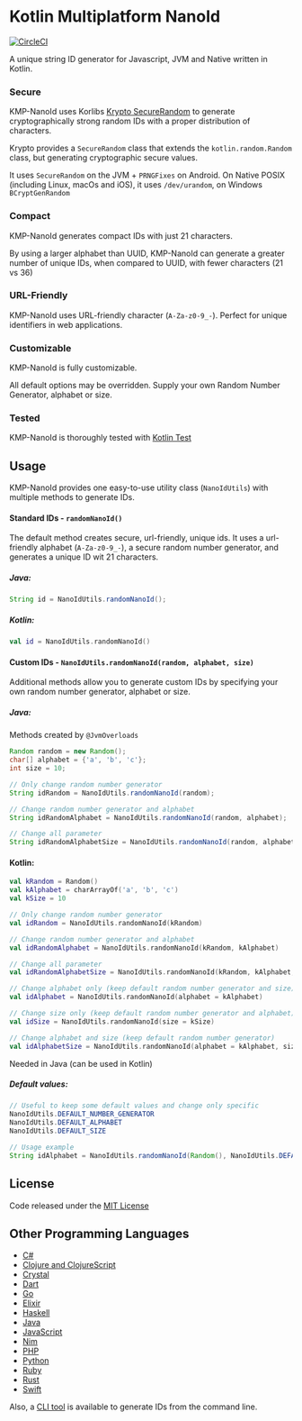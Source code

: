 # Kotlin Multiplatform NanoId

[![CircleCI](https://circleci.com/gh/DATL4G/KMP-NanoId.svg?style=svg)](https://circleci.com/gh/DATL4G/KMP-NanoId)

A unique string ID generator for Javascript, JVM and Native written in Kotlin.

### Secure
KMP-NanoId uses Korlibs [Krypto SecureRandom](https://github.com/korlibs/krypto) to generate cryptographically strong random IDs with a proper distribution of characters.

Krypto provides a `SecureRandom` class that extends the `kotlin.random.Random` class, but generating cryptographic secure values.

It uses `SecureRandom` on the JVM + `PRNGFixes` on Android. On Native POSIX (including Linux, macOs and iOS), it uses `/dev/urandom`, on Windows `BCryptGenRandom`

### Compact
KMP-NanoId generates compact IDs with just 21 characters.

By using a larger alphabet than UUID, KMP-NanoId can generate a greater number of unique IDs, when compared to UUID, with fewer characters (21 vs 36)

### URL-Friendly
KMP-NanoId uses URL-friendly character (`A-Za-z0-9_-`). Perfect for unique identifiers in web applications.

### Customizable
KMP-NanoId is fully customizable.

All default options may be overridden. 
Supply your own Random Number Generator, alphabet or size.

### Tested
KMP-NanoId is thoroughly tested with [Kotlin Test](https://kotlinlang.org/api/latest/kotlin.test/)

## Usage
KMP-NanoId provides one easy-to-use utility class (`NanoIdUtils`) with multiple methods to generate IDs.

#### Standard IDs - `randomNanoId()`
The default method creates secure, url-friendly, unique ids.
It uses a url-friendly alphabet (`A-Za-z0-9_-`), a secure random number generator, and generates a unique ID wit 21 characters.

##### Java:
```java
String id = NanoIdUtils.randomNanoId();
```

##### Kotlin:
```kotlin
val id = NanoIdUtils.randomNanoId()
```

#### Custom IDs - `NanoIdUtils.randomNanoId(random, alphabet, size)`
Additional methods allow you to generate custom IDs by specifying your own random number generator, alphabet or size.

##### Java:
Methods created by `@JvmOverloads`
```java
Random random = new Random();
char[] alphabet = {'a', 'b', 'c'};
int size = 10;

// Only change random number generator
String idRandom = NanoIdUtils.randomNanoId(random);

// Change random number generator and alphabet
String idRandomAlphabet = NanoIdUtils.randomNanoId(random, alphabet);

// Change all parameter
String idRandomAlphabetSize = NanoIdUtils.randomNanoId(random, alphabet, size);
``` 

#### Kotlin:
```kotlin
val kRandom = Random()
val kAlphabet = charArrayOf('a', 'b', 'c')
val kSize = 10

// Only change random number generator
val idRandom = NanoIdUtils.randomNanoId(kRandom)

// Change random number generator and alphabet
val idRandomAlphabet = NanoIdUtils.randomNanoId(kRandom, kAlphabet)

// Change all parameter
val idRandomAlphabetSize = NanoIdUtils.randomNanoId(kRandom, kAlphabet, kSize)

// Change alphabet only (keep default random number generator and size)
val idAlphabet = NanoIdUtils.randomNanoId(alphabet = kAlphabet)

// Change size only (keep default random number generator and alphabet)
val idSize = NanoIdUtils.randomNanoId(size = kSize)

// Change alphabet and size (keep default random number generator)
val idAlphabetSize = NanoIdUtils.randomNanoId(alphabet = kAlphabet, size = kSize)
```

Needed in Java (can be used in Kotlin)

##### Default values:
```java
// Useful to keep some default values and change only specific
NanoIdUtils.DEFAULT_NUMBER_GENERATOR
NanoIdUtils.DEFAULT_ALPHABET
NanoIdUtils.DEFAULT_SIZE

// Usage example
String idAlphabet = NanoIdUtils.randomNanoId(Random(), NanoIdUtils.DEFAULT_ALPHABET, 10);
```

## License
Code released under the [MIT License](https://github.com/DATL4G/KMP-NanoId/blob/master/LICENSE)

## Other Programming Languages

* [C#](https://github.com/codeyu/nanoid-net)
* [Clojure and ClojureScript](https://github.com/zelark/nano-id)
* [Crystal](https://github.com/mamantoha/nanoid.cr)
* [Dart](https://github.com/pd4d10/nanoid)
* [Go](https://github.com/matoous/go-nanoid)
* [Elixir](https://github.com/railsmechanic/nanoid)
* [Haskell](https://github.com/4e6/nanoid-hs)
* [Java](https://github.com/aventrix/jnanoid)
* [JavaScript](https://github.com/ai/nanoid)
* [Nim](https://github.com/icyphox/nanoid.nim)
* [PHP](https://github.com/hidehalo/nanoid-php)
* [Python](https://github.com/puyuan/py-nanoid)
* [Ruby](https://github.com/radeno/nanoid.rb)
* [Rust](https://github.com/nikolay-govorov/nanoid)
* [Swift](https://github.com/antiflasher/NanoID)

Also, a [CLI tool](https://github.com/twhitbeck/nanoid-cli) is available to generate IDs from the command line.
